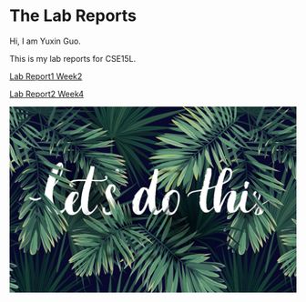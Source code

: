 # The Lab Reports

Hi, I am Yuxin Guo. 

This is my lab reports for CSE15L.

[Lab Report1 Week2](https://yuxinguo13.github.io/cse15l-lab-reports/lab-report-1-week-2.html)


[Lab Report2 Week4](https://yuxinguo13.github.io/cse15l-lab-reports/lab-report-2-week-4.html)


<img src = "Hi.jpeg" alt = "drawing" width = 700/>
